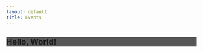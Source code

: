 ```yaml
---
layout: default
title: Events
---
```

<section class="mt-5">
  <div class="container" style="background:#555">
    <h1>Hello, World!</h1>
  </div>
</section>